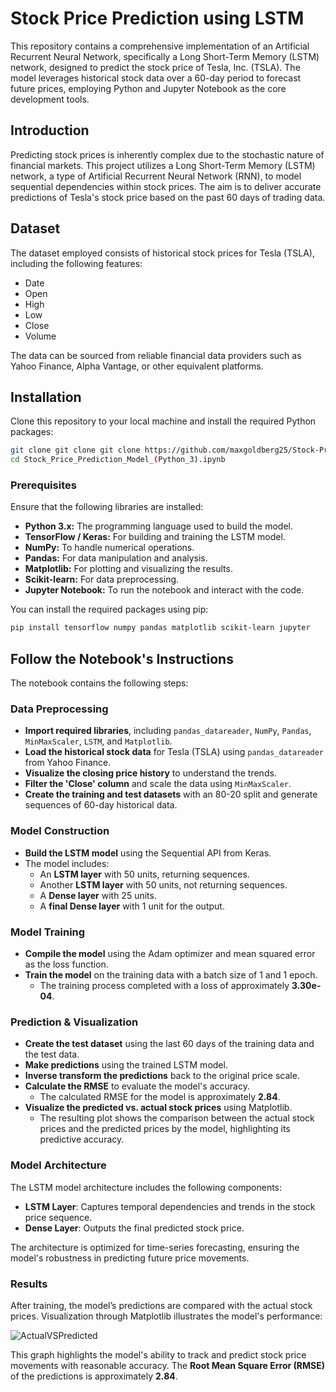 # Stock Price Prediction using LSTM

This repository contains a comprehensive implementation of an Artificial Recurrent Neural Network, specifically a Long Short-Term Memory (LSTM) network, designed to predict the stock price of Tesla, Inc. (TSLA). The model leverages historical stock data over a 60-day period to forecast future prices, employing Python and Jupyter Notebook as the core development tools.


## Introduction

Predicting stock prices is inherently complex due to the stochastic nature of financial markets. This project utilizes a Long Short-Term Memory (LSTM) network, a type of Artificial Recurrent Neural Network (RNN), to model sequential dependencies within stock prices. The aim is to deliver accurate predictions of Tesla's stock price based on the past 60 days of trading data.

## Dataset

The dataset employed consists of historical stock prices for Tesla (TSLA), including the following features:

- Date
- Open
- High
- Low
- Close
- Volume

The data can be sourced from reliable financial data providers such as Yahoo Finance, Alpha Vantage, or other equivalent platforms.

## Installation

Clone this repository to your local machine and install the required Python packages:

```bash
git clone git clone git clone https://github.com/maxgoldberg25/Stock-Prediction.git
cd Stock_Price_Prediction_Model_(Python_3).ipynb
```

### Prerequisites

Ensure that the following libraries are installed:

- **Python 3.x:** The programming language used to build the model.
- **TensorFlow / Keras:** For building and training the LSTM model.
- **NumPy:** To handle numerical operations.
- **Pandas:** For data manipulation and analysis.
- **Matplotlib:** For plotting and visualizing the results.
- **Scikit-learn:** For data preprocessing.
- **Jupyter Notebook:** To run the notebook and interact with the code.

You can install the required packages using pip:

```bash
pip install tensorflow numpy pandas matplotlib scikit-learn jupyter
```

## Follow the Notebook's Instructions

The notebook contains the following steps:

### Data Preprocessing
- **Import required libraries**, including `pandas_datareader`, `NumPy`, `Pandas`, `MinMaxScaler`, `LSTM`, and `Matplotlib`.
- **Load the historical stock data** for Tesla (TSLA) using `pandas_datareader` from Yahoo Finance.
- **Visualize the closing price history** to understand the trends.
- **Filter the 'Close' column** and scale the data using `MinMaxScaler`.
- **Create the training and test datasets** with an 80-20 split and generate sequences of 60-day historical data.

### Model Construction
- **Build the LSTM model** using the Sequential API from Keras.
- The model includes:
  - An **LSTM layer** with 50 units, returning sequences.
  - Another **LSTM layer** with 50 units, not returning sequences.
  - A **Dense layer** with 25 units.
  - A **final Dense layer** with 1 unit for the output.

### Model Training
- **Compile the model** using the Adam optimizer and mean squared error as the loss function.
- **Train the model** on the training data with a batch size of 1 and 1 epoch.
  - The training process completed with a loss of approximately **3.30e-04**.

### Prediction & Visualization
- **Create the test dataset** using the last 60 days of the training data and the test data.
- **Make predictions** using the trained LSTM model.
- **Inverse transform the predictions** back to the original price scale.
- **Calculate the RMSE** to evaluate the model's accuracy.
  - The calculated RMSE for the model is approximately **2.84**.
- **Visualize the predicted vs. actual stock prices** using Matplotlib.
  - The resulting plot shows the comparison between the actual stock prices and the predicted prices by the model, highlighting its predictive accuracy.

### Model Architecture
The LSTM model architecture includes the following components:

- **LSTM Layer**: Captures temporal dependencies and trends in the stock price sequence.
- **Dense Layer**: Outputs the final predicted stock price.

The architecture is optimized for time-series forecasting, ensuring the model's robustness in predicting future price movements.

### Results
After training, the model’s predictions are compared with the actual stock prices. Visualization through Matplotlib illustrates the model's performance:

![ActualVSPredicted](https://github.com/user-attachments/assets/c1aee156-f81d-43cd-b46b-4478dffe1524)


This graph highlights the model's ability to track and predict stock price movements with reasonable accuracy. The **Root Mean Square Error (RMSE)** of the predictions is approximately **2.84**.
